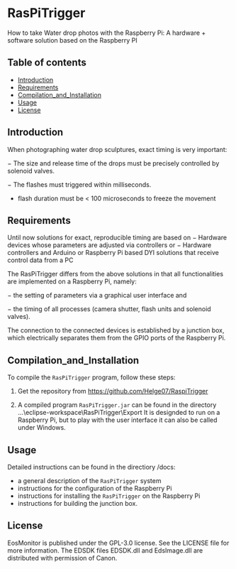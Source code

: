 # RasPiTrigger 
How to take Water drop photos with the Raspberry Pi: 
A hardware + software solution based on the Raspberry PI

## Table of contents
- [Introduction](#Introduction)
- [Requirements](#Requirements)
- [Compilation_and_Installation](#Compilation_and_Installation)
- [Usage](#usage)
- [License](#license)

## Introduction
When photographing water drop sculptures, exact timing is very important:

− The size and release time of the drops must be precisely controlled by solenoid valves.

− The flashes must triggered within milliseconds. 

- flash duration must be < 100 microseconds to freeze the movement

## Requirements
Until now solutions for exact, reproducible timing are based on
−	Hardware devices whose parameters are adjusted via controllers or
−	Hardware controllers and Arduino or Raspberry Pi based DYI solutions that receive control data from a PC

The RasPiTrigger differs from the above solutions in that all functionalities are implemented on a Raspberry Pi, namely:

−	the setting of parameters via a graphical user interface and

−	the timing of all processes (camera shutter, flash units and solenoid valves).

The connection to the connected devices is established by a junction box, which electrically separates them from the GPIO ports of the Raspberry Pi.
 
## Compilation_and_Installation
To compile the `RasPiTrigger` program, follow these steps:

1. Get the repository from https://github.com/Helge07/RaspiTrigger
   
2. A compiled program `RasPiTrigger.jar` can be found in the directory  ...\eclipse-workspace\RasPiTrigger\Export
   It is designded to run on a Raspberry Pi, but to play with the user interface it can also be called under Windows.

## Usage   
Detailed instructions can be found in the directiory /docs:
- a general description of the `RasPiTrigger` system
- instructions for the configuration of the Raspberry Pi
- instructions for installing the `RasPiTrigger` on the Raspberry Pi
- instructions for building the junction box.

## License
EosMonitor is published under the GPL-3.0 license. See the LICENSE file for more information. The EDSDK files EDSDK.dll and EdsImage.dll are distributed with permission of Canon.





